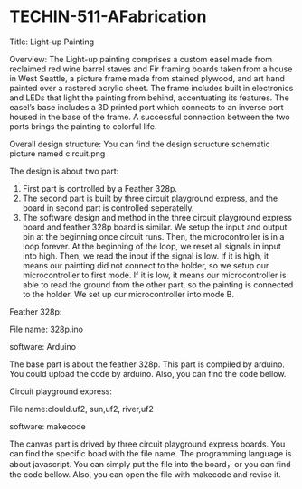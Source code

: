 # TECHIN-511-AFabrication

Title: Light-up Painting

Overview: The Light-up painting comprises a custom easel made from reclaimed red wine barrel staves and Fir framing boards taken from a house in West Seattle, a picture frame made from stained plywood, and art hand painted over a rastered acrylic sheet. The frame includes built in electronics and LEDs that light the painting from behind, accentuating its features. The easel’s base includes a 3D printed port which connects to an inverse port housed in the base of the frame. A successful connection between the two ports brings the painting to colorful life.

Overall design structure:
You can find the design scructure schematic picture named circuit.png

The design is about two part: 
1. First part is controlled by a Feather 328p. 
2. The second part is built by three circuit playground express, and the board in second part is controlled seperatelly.
3. The software design and method in the three circuit playground express board and feather 328p board is similar. We setup the input and output pin at the beginning once circuit runs. Then, the microcontroller is in a loop forever. At the beginning of the loop, we reset all signals in input into high. Then, we read the input if the signal is low. If it is high, it means our painting did not connect to the holder, so we setup our microcontroller to first mode. If it is low, it means our microcontroller is able to read the ground from the other part, so the painting is connected to the holder. We set up our microcontroller into mode B.

Feather 328p:

File name: 328p.ino

software: Arduino

The base part is about the feather 328p. This part is compiled by arduino. You could upload the code by arduino. Also, you can find the code bellow.


Circuit playground express:

File name:clould.uf2, sun,uf2, river,uf2

software: makecode

The canvas part is drived by three circuit playground express boards. You can find the specific boad with the file name. The programming language is about javascript. You can simply put the file into the board，or you can find the code bellow.
Also, you can open the file with makecode and revise it.






